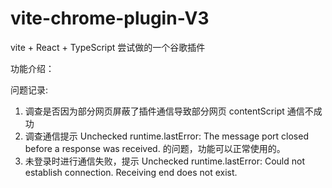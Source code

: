 # vite-chrome-plugin-V3

vite + React + TypeScript
尝试做的一个谷歌插件

功能介绍：

问题记录:

1. 调查是否因为部分网页屏蔽了插件通信导致部分网页 contentScript 通信不成功
2. 调查通信提示
   Unchecked runtime.lastError: The message port closed before a response was received.
   的问题，功能可以正常使用的。
3. 未登录时进行通信失败，提示 Unchecked runtime.lastError: Could not establish connection. Receiving end does not exist.
